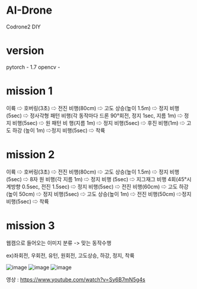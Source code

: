 # AI-Drone
Codrone2 DIY

# version
pytorch - 1.7
opencv - 

# mission 1
이륙 ⇨ 호버링(3초) ⇨ 전진 비행(80cm) ⇨ 고도 상승(높이 1.5m) 
⇨ 정지 비행(5sec) ⇨ 정사각형 패턴 비행(각 동작마다 드론 
90°회전, 정지 1sec, 지름 1m) ⇨ 정지 비행(5sec) ⇨ 원 패턴 비
행(지름 1m) ⇨ 정지 비행(5sec) ⇨ 후진 비행(1m) ⇨ 고도 하강
(높이 1m) ⇨정지 비행(5sec) ⇨ 착륙

# mission 2
이륙 ⇨ 호버링(3초) ⇨ 전진 비행(80cm) ⇨ 고도 상승(높이 1.5m) 
⇨ 정지 비행(5sec) ⇨ 8자 원 비행(각 지름 1m) ⇨ 정지 비행
(5sec) ⇨ 지그재그 비행 4회(45°시계방향 0.5sec, 전진 1.5sec) 
⇨ 정지 비행(5sec) ⇨ 전진 비행(60cm) ⇨ 고도 하강(높이 50cm) 
⇨ 정지 비행(5sec) ⇨ 고도 상승(높이 1m) ⇨ 전진 비행(50cm) 
⇨정지 비행(5sec) ⇨ 착륙

# mission 3
웹캠으로 들어오는 이미지 분류 -> 맞는 동작수행

ex)좌회전, 우회전, 유턴, 원회전, 고도상승, 하강, 정지, 착륙


![image](https://user-images.githubusercontent.com/70372577/130180154-162115cd-d136-4dd8-aa05-7cb81232edd0.png)
![image](https://user-images.githubusercontent.com/70372577/130180174-700e3e26-0f3a-40dc-88ee-1d450a23cf49.png)
![image](https://user-images.githubusercontent.com/70372577/130180189-f1721cb3-6a3f-4df2-9b56-102e440a1e32.png)



영상 : https://www.youtube.com/watch?v=Sy6B7mN5g4s
